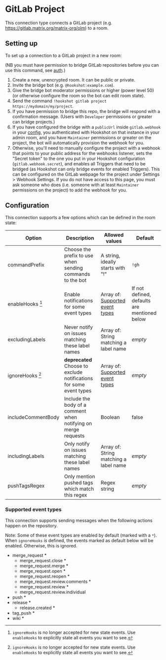GitLab Project
=================

This connection type connects a GitLab project (e.g. https://gitlab.matrix.org/matrix-org/olm) to a room.

## Setting up

To set up a connection to a GitLab project in a new room:

(NB you must have permission to bridge GitLab repositories before you can use this command, see [auth](../auth.html#gitlab).)

1. Create a new, unencrypted room. It can be public or private.
2. Invite the bridge bot (e.g. `@hookshot:example.com`).
3. Give the bridge bot moderator permissions or higher (power level 50) (or otherwise configure the room so the bot can edit room state).
4. Send the command `!hookshot gitlab project https://mydomain/my/project`.
5. If you have permission to bridge this repo, the bridge will respond with a confirmation message. (Users with `Developer` permissions or greater can bridge projects.)
6. If you have configured the bridge with a `publicUrl` inside `gitlab.webhook` in your [config](../../setup/gitlab.md), you authenticated with Hookshot on that instance in your admin room, and you have `Maintainer` permissions or greater on the project, the bot will automatically provision the webhook for you.
7. Otherwise, you'll need to manually configure the project with a webhook that points to your public address for the webhooks listener, sets the "Secret token" to the one you put in your Hookshot configuration (`gitlab.webhook.secret`), and enables all Triggers that need to be bridged (as Hookshot can only bridge events for enabled Triggers). This can be configured on the GitLab webpage for the project under Settings > Webhook Settings. If you do not have access to this page, you must ask someone who does (i.e. someone with at least `Maintainer` permissions on the project) to add the webhook for you.

## Configuration

This connection supports a few options which can be defined in the room state:

| Option | Description | Allowed values | Default |
|--------|-------------|----------------|---------|
|commandPrefix|Choose the prefix to use when sending commands to the bot|A string, ideally starts with "!"|`!gh`|
|enableHooks [^1]|Enable notifications for some event types|Array of: [Supported event types](#supported-event-types) |If not defined, defaults are mentioned below|
|excludingLabels|Never notify on issues matching these label names|Array of: String matching a label name|*empty*|
|ignoreHooks [^1]|**deprecated** Choose to exclude notifications for some event types|Array of: [Supported event types](#supported-event-types) |*empty*|
|includeCommentBody|Include the body of a comment when notifying on merge requests|Boolean|false|
|includingLabels|Only notify on issues matching these label names|Array of: String matching a label name|*empty*|
|pushTagsRegex|Only mention pushed tags which match this regex|Regex string|*empty*|


[^1]: `ignoreHooks` is no longer accepted for new state events. Use `enableHooks` to explicitly state all events you want to see.


### Supported event types

This connection supports sending messages when the following actions happen on the repository.

Note: Some of these event types are enabled by default (marked with a `*`). When `ignoreHooks` *is* defined,
the events marked as default below will be enabled. Otherwise, this is ignored.

- merge_request *
  - merge_request.close *
  - merge_request.merge *
  - merge_request.open *
  - merge_request.reopen *
  - merge_request.review.comments *
  - merge_request.review *
  - merge_request.review.individual
- push *
- release *
  - release.created *
- tag_push *
- wiki *

